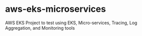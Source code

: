 # aws-eks-microservices
AWS EKS Project to test using EKS, Micro-services, Tracing, Log Aggregation, and Monitoring tools
